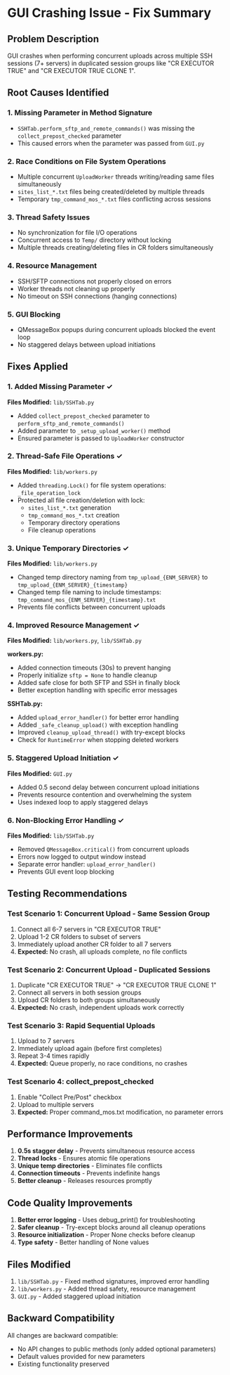 # GUI Crashing Issue - Fix Summary

## Problem Description
GUI crashes when performing concurrent uploads across multiple SSH sessions (7+ servers) in duplicated session groups like "CR EXECUTOR TRUE" and "CR EXECUTOR TRUE CLONE 1".

## Root Causes Identified

### 1. **Missing Parameter in Method Signature**
- `SSHTab.perform_sftp_and_remote_commands()` was missing the `collect_prepost_checked` parameter
- This caused errors when the parameter was passed from `GUI.py`

### 2. **Race Conditions on File System Operations**
- Multiple concurrent `UploadWorker` threads writing/reading same files simultaneously
- `sites_list_*.txt` files being created/deleted by multiple threads
- Temporary `tmp_command_mos_*.txt` files conflicting across sessions

### 3. **Thread Safety Issues**
- No synchronization for file I/O operations
- Concurrent access to `Temp/` directory without locking
- Multiple threads creating/deleting files in CR folders simultaneously

### 4. **Resource Management**
- SSH/SFTP connections not properly closed on errors
- Worker threads not cleaning up properly
- No timeout on SSH connections (hanging connections)

### 5. **GUI Blocking**
- QMessageBox popups during concurrent uploads blocked the event loop
- No staggered delays between upload initiations

## Fixes Applied

### 1. **Added Missing Parameter** ✓
**Files Modified:** `lib/SSHTab.py`
- Added `collect_prepost_checked` parameter to `perform_sftp_and_remote_commands()`
- Added parameter to `_setup_upload_worker()` method
- Ensured parameter is passed to `UploadWorker` constructor

### 2. **Thread-Safe File Operations** ✓
**Files Modified:** `lib/workers.py`
- Added `threading.Lock()` for file system operations: `_file_operation_lock`
- Protected all file creation/deletion with lock:
  - `sites_list_*.txt` generation
  - `tmp_command_mos_*.txt` creation
  - Temporary directory operations
  - File cleanup operations

### 3. **Unique Temporary Directories** ✓
**Files Modified:** `lib/workers.py`
- Changed temp directory naming from `tmp_upload_{ENM_SERVER}` to `tmp_upload_{ENM_SERVER}_{timestamp}`
- Changed temp file naming to include timestamps: `tmp_command_mos_{ENM_SERVER}_{timestamp}.txt`
- Prevents file conflicts between concurrent uploads

### 4. **Improved Resource Management** ✓
**Files Modified:** `lib/workers.py`, `lib/SSHTab.py`

**workers.py:**
- Added connection timeouts (30s) to prevent hanging
- Properly initialize `sftp = None` to handle cleanup
- Added safe close for both SFTP and SSH in finally block
- Better exception handling with specific error messages

**SSHTab.py:**
- Added `upload_error_handler()` for better error handling
- Added `_safe_cleanup_upload()` with exception handling
- Improved `cleanup_upload_thread()` with try-except blocks
- Check for `RuntimeError` when stopping deleted workers

### 5. **Staggered Upload Initiation** ✓
**Files Modified:** `GUI.py`
- Added 0.5 second delay between concurrent upload initiations
- Prevents resource contention and overwhelming the system
- Uses indexed loop to apply staggered delays

### 6. **Non-Blocking Error Handling** ✓
**Files Modified:** `lib/SSHTab.py`
- Removed `QMessageBox.critical()` from concurrent uploads
- Errors now logged to output window instead
- Separate error handler: `upload_error_handler()`
- Prevents GUI event loop blocking

## Testing Recommendations

### Test Scenario 1: Concurrent Upload - Same Session Group
1. Connect all 6-7 servers in "CR EXECUTOR TRUE"
2. Upload 1-2 CR folders to subset of servers
3. Immediately upload another CR folder to all 7 servers
4. **Expected:** No crash, all uploads complete, no file conflicts

### Test Scenario 2: Concurrent Upload - Duplicated Sessions
1. Duplicate "CR EXECUTOR TRUE" → "CR EXECUTOR TRUE CLONE 1"
2. Connect all servers in both session groups
3. Upload CR folders to both groups simultaneously
4. **Expected:** No crash, independent uploads work correctly

### Test Scenario 3: Rapid Sequential Uploads
1. Upload to 7 servers
2. Immediately upload again (before first completes)
3. Repeat 3-4 times rapidly
4. **Expected:** Queue properly, no race conditions, no crashes

### Test Scenario 4: collect_prepost_checked
1. Enable "Collect Pre/Post" checkbox
2. Upload to multiple servers
3. **Expected:** Proper command_mos.txt modification, no parameter errors

## Performance Improvements

1. **0.5s stagger delay** - Prevents simultaneous resource access
2. **Thread locks** - Ensures atomic file operations
3. **Unique temp directories** - Eliminates file conflicts
4. **Connection timeouts** - Prevents indefinite hangs
5. **Better cleanup** - Releases resources promptly

## Code Quality Improvements

1. **Better error logging** - Uses debug_print() for troubleshooting
2. **Safer cleanup** - Try-except blocks around all cleanup operations
3. **Resource initialization** - Proper None checks before cleanup
4. **Type safety** - Better handling of None values

## Files Modified

1. `lib/SSHTab.py` - Fixed method signatures, improved error handling
2. `lib/workers.py` - Added thread safety, resource management
3. `GUI.py` - Added staggered upload initiation

## Backward Compatibility

All changes are backward compatible:
- No API changes to public methods (only added optional parameters)
- Default values provided for new parameters
- Existing functionality preserved
